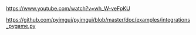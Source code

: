 https://www.youtube.com/watch?v=wh_W-veFpKU

https://github.com/pyimgui/pyimgui/blob/master/doc/examples/integrations_pygame.py





